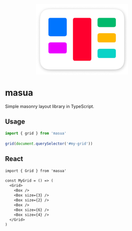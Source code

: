 <p align="center">
  <img src="https://github.com/tobua/masua/raw/main/logo.png" alt="masua" width="300">
</p>

# masua

Simple masonry layout library in TypeScript.

## Usage

```ts
import { grid } from 'masua'

grid(document.querySelector('#my-grid'))
```

## React

```tsx
import { Grid } from 'masua'

const MyGrid = () => (
  <Grid>
    <Box />
    <Box size={3} />
    <Box size={2} />
    <Box />
    <Box size={6} />
    <Box size={4} />
  </Grid>
)
```
